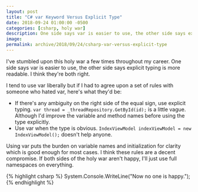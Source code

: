 ```yaml
---
layout: post
title: "C# var Keyword Versus Explicit Type"
date: 2018-09-24 01:00:00 -0500
categories: [csharp, holy war]
description: One side says var is easier to use, the other side says explicit typing is more readable. I think they're both right.
image: 
permalink: archive/2018/09/24/csharp-var-versus-explicit-type
---
```


I've stumbled upon this holy war a few times throughout my career. One side says var is easier to use, the other side says explicit typing is more readable. I think they're both right. 

I tend to use var liberally but if I had to agree upon a set of rules with someone who hated var, here's what they'd be:

* If there's any ambiguity on the right side of the equal sign, use explicit typing. `var thread = _threadRepository.GetById(id);` is a little vague. Although I'd improve the variable and method names before using the type explicitly.
* Use var when the type is obvious. `IndexViewModel indexViewModel = new IndexViewModel();` doesn't help anyone.

Using var puts the burden on variable names and initialization for clarity which is good enough for most cases. I think these rules are a decent compromise. If both sides of the holy war aren't happy, I'll just use full namespaces on everything.

{% highlight csharp %}
System.Console.WriteLine("Now no one is happy.");
{% endhighlight %}


